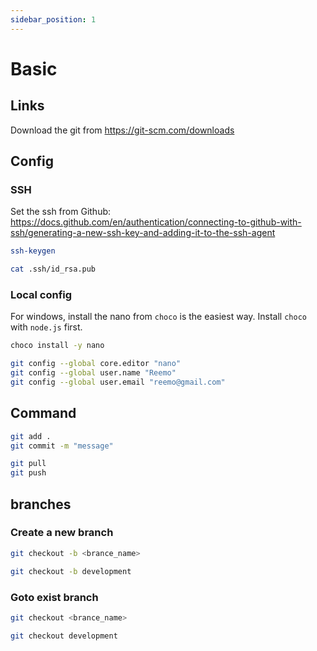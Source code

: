 ```yaml
---
sidebar_position: 1
---
```


# Basic

## Links

Download the git from https://git-scm.com/downloads

## Config

### SSH

Set the ssh from Github:  
https://docs.github.com/en/authentication/connecting-to-github-with-ssh/generating-a-new-ssh-key-and-adding-it-to-the-ssh-agent  

```bash
ssh-keygen

cat .ssh/id_rsa.pub
```

### Local config

For windows, install the nano from `choco` is the easiest way. Install `choco` with `node.js` first.

```bash
choco install -y nano
```

```bash
git config --global core.editor "nano"
git config --global user.name "Reemo"
git config --global user.email "reemo@gmail.com"
```

## Command

```bash
git add .
git commit -m "message"

git pull
git push
```

## branches

### Create a new branch
```bash
git checkout -b <brance_name>

git checkout -b development
```

### Goto exist branch
```bash
git checkout <brance_name>

git checkout development
```